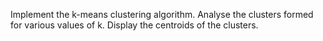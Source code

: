 Implement the k-means clustering algorithm. Analyse the clusters formed for various values of k. Display the centroids of the clusters.
